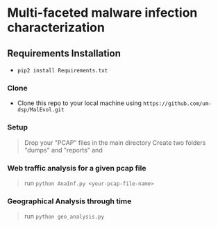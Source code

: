 

# Multi-faceted malware infection characterization



## Requirements Installation

- `pip2 install Requirements.txt`


### Clone

- Clone this repo to your local machine using `https://github.com/um-dsp/MalEvol.git`

### Setup

> Drop your "PCAP" files in the main directory
> Create two folders "dumps" and "reports" and

### Web traffic analysis for a given pcap file

> run `python AnaInf.py <your-pcap-file-name>`


### Geographical Analysis through time

> run `python geo_analysis.py`
